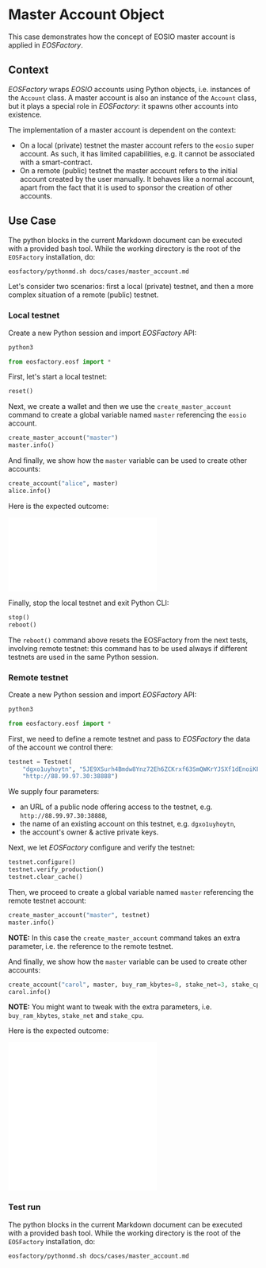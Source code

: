 # Master Account Object

This case demonstrates how the concept of EOSIO master account is applied in *EOSFactory*. 

## Context

*EOSFactory* wraps *EOSIO* accounts using Python objects, i.e. instances of the `Account` class. A master account is also an instance of the `Account` class, but it plays a special role in *EOSFactory*: it spawns other accounts into existence.

The implementation of a master account is dependent on the context:

* On a local (private) testnet the master account refers to the `eosio` super account. As such, it has limited capabilities, e.g. it cannot be associated with a smart-contract.
* On a remote (public) testnet the master account refers to the initial account created by the user manually. It behaves like a normal account, apart from the fact that it is used to sponsor the creation of other accounts.

## Use Case

The python blocks in the current Markdown document can be executed with a provided bash tool. While the working directory is the root of the `EOSFactory` installation, do:

```bash
eosfactory/pythonmd.sh docs/cases/master_account.md
```

Let's consider two scenarios: first a local (private) testnet, and then a more complex situation of a remote (public) testnet.

### Local testnet

Create a new Python session and import *EOSFactory* API:

```bash
python3
```

```python
from eosfactory.eosf import *
```

First, let's start a local testnet:

```python
reset()
```

Next, we create a wallet and then we use the `create_master_account` command to create a global variable named `master` referencing the `eosio` account.

```python
create_master_account("master")
master.info()
```

And finally, we show how the `master` variable can be used to create other accounts:

```python
create_account("alice", master)
alice.info()
```

Here is the expected outcome:

![master account local](../images/master_account_local.pdb)

Finally, stop the local testnet and exit Python CLI:

```python
stop()
reboot()
```
The `reboot()` command above resets the EOSFactory from the next tests, involving remote testnet: this command has to be used always if different testnets are used in the same Python session.

### Remote testnet

Create a new Python session and import *EOSFactory* API:

```bash
python3
```

```python
from eosfactory.eosf import *
```

First, we need to define a remote testnet and pass to *EOSFactory* the data of the account we control there:

```python
testnet = Testnet(
    "dgxo1uyhoytn", "5JE9XSurh4Bmdw8Ynz72Eh6ZCKrxf63SmQWKrYJSXf1dEnoiKFY", "5JgLo7jZhmY4huDNXwExmaWQJqyS1hGZrnSjECcpWwGU25Ym8tA",
    "http://88.99.97.30:38888")
```

We supply four parameters:

- an URL of a public node offering access to the testnet, e.g. `http://88.99.97.30:38888`,
- the name of an existing account on this testnet, e.g. `dgxo1uyhoytn`,
- the account's owner & active private keys.

Next, we let *EOSFactory* configure and verify the testnet:

```python
testnet.configure()
testnet.verify_production()
testnet.clear_cache()
```

Then, we proceed to create a global variable named `master` referencing the remote testnet account:

```python
create_master_account("master", testnet)
master.info()
```

**NOTE:** In this case the `create_master_account` command takes an extra parameter, i.e. the reference to the remote testnet.

And finally, we show how the `master` variable can be used to create other accounts:

```python
create_account("carol", master, buy_ram_kbytes=8, stake_net=3, stake_cpu=3)
carol.info()
```

**NOTE:** You might want to tweak with the extra parameters, i.e. `buy_ram_kbytes`, `stake_net` and `stake_cpu`.

Here is the expected outcome:

![master account remote master](../images/master_account_remote_master.pdb)
![master account remote carol](../images/master_account_remote_carol.pdb)

### Test run

The python blocks in the current Markdown document can be executed with a provided bash tool. While the working directory is the root of the `EOSFactory` installation, do:

```bash
eosfactory/pythonmd.sh docs/cases/master_account.md
```
